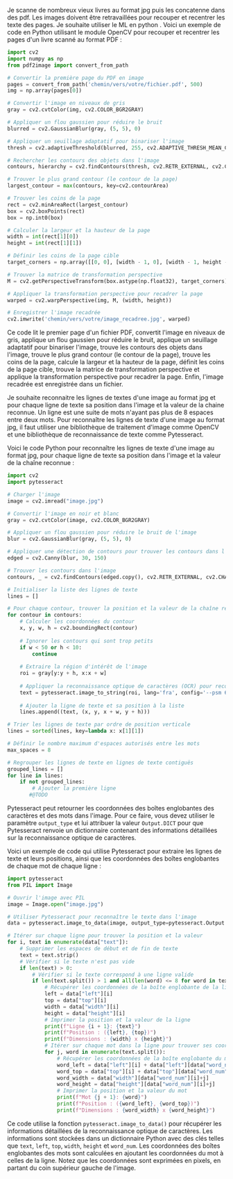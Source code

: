 Je scanne de nombreux vieux livres au format jpg puis les concatenne dans des pdf.
Les images doivent être retravaillées pour recouper et recentrer les texte des pages.
Je souhaite utiliser le ML en python .
Voici un exemple de code en Python utilisant le module OpenCV pour recouper et recentrer les pages d'un livre scanné au format PDF :
```python
import cv2
import numpy as np
from pdf2image import convert_from_path

# Convertir la première page du PDF en image
pages = convert_from_path('chemin/vers/votre/fichier.pdf', 500)
img = np.array(pages[0])

# Convertir l'image en niveaux de gris
gray = cv2.cvtColor(img, cv2.COLOR_BGR2GRAY)

# Appliquer un flou gaussien pour réduire le bruit
blurred = cv2.GaussianBlur(gray, (5, 5), 0)

# Appliquer un seuillage adaptatif pour binariser l'image
thresh = cv2.adaptiveThreshold(blurred, 255, cv2.ADAPTIVE_THRESH_MEAN_C, cv2.THRESH_BINARY_INV, 11, 4)

# Rechercher les contours des objets dans l'image
contours, hierarchy = cv2.findContours(thresh, cv2.RETR_EXTERNAL, cv2.CHAIN_APPROX_SIMPLE)

# Trouver le plus grand contour (le contour de la page)
largest_contour = max(contours, key=cv2.contourArea)

# Trouver les coins de la page
rect = cv2.minAreaRect(largest_contour)
box = cv2.boxPoints(rect)
box = np.int0(box)

# Calculer la largeur et la hauteur de la page
width = int(rect[1][0])
height = int(rect[1][1])

# Définir les coins de la page cible
target_corners = np.array([[0, 0], [width - 1, 0], [width - 1, height - 1], [0, height - 1]], dtype=np.float32)

# Trouver la matrice de transformation perspective
M = cv2.getPerspectiveTransform(box.astype(np.float32), target_corners)

# Appliquer la transformation perspective pour recadrer la page
warped = cv2.warpPerspective(img, M, (width, height))

# Enregistrer l'image recadrée
cv2.imwrite('chemin/vers/votre/image_recadree.jpg', warped)
```

Ce code lit le premier page d'un fichier PDF, convertit l'image en niveaux de gris, applique un flou gaussien pour réduire le bruit, applique un seuillage adaptatif pour binariser l'image, trouve les contours des objets dans l'image, trouve le plus grand contour (le contour de la page), trouve les coins de la page, calcule la largeur et la hauteur de la page, définit les coins de la page cible, trouve la matrice de transformation perspective et applique la transformation perspective pour recadrer la page. Enfin, l'image recadrée est enregistrée dans un fichier.

Je souhaite reconnaitre les lignes de textes d'une image au format jpg et pour chaque ligne de texte sa position dans l'image et la valeur de la chaine reconnue. Un ligne est une suite de mots n'ayant pas plus de 8 espaces entre deux mots. Pour reconnaître les lignes de texte d'une image au format jpg, il faut utiliser une bibliothèque de traitement d'image comme OpenCV et une bibliothèque de reconnaissance de texte comme Pytesseract.

Voici le code Python pour reconnaître les lignes de texte d'une image au format jpg, pour chaque ligne de texte sa position dans l'image et la valeur de la chaîne reconnue :

```python
import cv2
import pytesseract

# Charger l'image
image = cv2.imread("image.jpg")

# Convertir l'image en noir et blanc
gray = cv2.cvtColor(image, cv2.COLOR_BGR2GRAY)

# Appliquer un flou gaussien pour réduire le bruit de l'image
blur = cv2.GaussianBlur(gray, (5, 5), 0)

# Appliquer une détection de contours pour trouver les contours dans l'image
edged = cv2.Canny(blur, 30, 150)

# Trouver les contours dans l'image
contours, _ = cv2.findContours(edged.copy(), cv2.RETR_EXTERNAL, cv2.CHAIN_APPROX_SIMPLE)

# Initialiser la liste des lignes de texte
lines = []

# Pour chaque contour, trouver la position et la valeur de la chaîne reconnue
for contour in contours:
    # Calculer les coordonnées du contour
    x, y, w, h = cv2.boundingRect(contour)
    
    # Ignorer les contours qui sont trop petits
    if w < 50 or h < 10:
        continue
        
    # Extraire la région d'intérêt de l'image
    roi = gray[y:y + h, x:x + w]
    
    # Appliquer la reconnaissance optique de caractères (OCR) pour reconnaître le texte
    text = pytesseract.image_to_string(roi, lang='fra', config='--psm 6')
    
    # Ajouter la ligne de texte et sa position à la liste
    lines.append((text, (x, y, x + w, y + h)))

# Trier les lignes de texte par ordre de position verticale
lines = sorted(lines, key=lambda x: x[1][1])

# Définir le nombre maximum d'espaces autorisés entre les mots
max_spaces = 8

# Regrouper les lignes de texte en lignes de texte contiguës
grouped_lines = []
for line in lines:
    if not grouped_lines:
        # Ajouter la première ligne
       #@TODO

```

Pytesseract peut retourner les coordonnées des boîtes englobantes des caractères et des mots dans l'image. Pour ce faire, vous devez utiliser le paramètre `output_type` et lui attribuer la valeur `Output.DICT` pour que Pytesseract renvoie un dictionnaire contenant des informations détaillées sur la reconnaissance optique de caractères.

Voici un exemple de code qui utilise Pytesseract pour extraire les lignes de texte et leurs positions, ainsi que les coordonnées des boîtes englobantes de chaque mot de chaque ligne :
```python
import pytesseract
from PIL import Image

# Ouvrir l'image avec PIL
image = Image.open("image.jpg")

# Utiliser Pytesseract pour reconnaître le texte dans l'image
data = pytesseract.image_to_data(image, output_type=pytesseract.Output.DICT)

# Itérer sur chaque ligne pour trouver la position et la valeur
for i, text in enumerate(data["text"]):
    # Supprimer les espaces de début et de fin de texte
    text = text.strip()
    # Vérifier si le texte n'est pas vide
    if len(text) > 0:
        # Vérifier si le texte correspond à une ligne valide
        if len(text.split()) > 1 and all(len(word) <= 8 for word in text.split()):
            # Récupérer les coordonnées de la boîte englobante de la ligne
            left = data["left"][i]
            top = data["top"][i]
            width = data["width"][i]
            height = data["height"][i]
            # Imprimer la position et la valeur de la ligne
            print(f"Ligne {i + 1}: {text}")
            print(f"Position : ({left}, {top})")
            print(f"Dimensions : {width} x {height}")
            # Itérer sur chaque mot dans la ligne pour trouver ses coordonnées de boîte englobante
            for j, word in enumerate(text.split()):
                # Récupérer les coordonnées de la boîte englobante du mot
                word_left = data["left"][i] + data["left"][data["word_num"][i]+j]
                word_top = data["top"][i] + data["top"][data["word_num"][i]+j]
                word_width = data["width"][data["word_num"][i]+j]
                word_height = data["height"][data["word_num"][i]+j]
                # Imprimer la position et la valeur du mot
                print(f"Mot {j + 1}: {word}")
                print(f"Position : ({word_left}, {word_top})")
                print(f"Dimensions : {word_width} x {word_height}")

```
Ce code utilise la fonction `pytesseract.image_to_data()` pour récupérer les informations détaillées de la reconnaissance optique de caractères. Les informations sont stockées dans un dictionnaire Python avec des clés telles que `text`, `left`, `top`, `width`, `height` et `word_num`. Les coordonnées des boîtes englobantes des mots sont calculées en ajoutant les coordonnées du mot à celles de la ligne. Notez que les coordonnées sont exprimées en pixels, en partant du coin supérieur gauche de l'image.